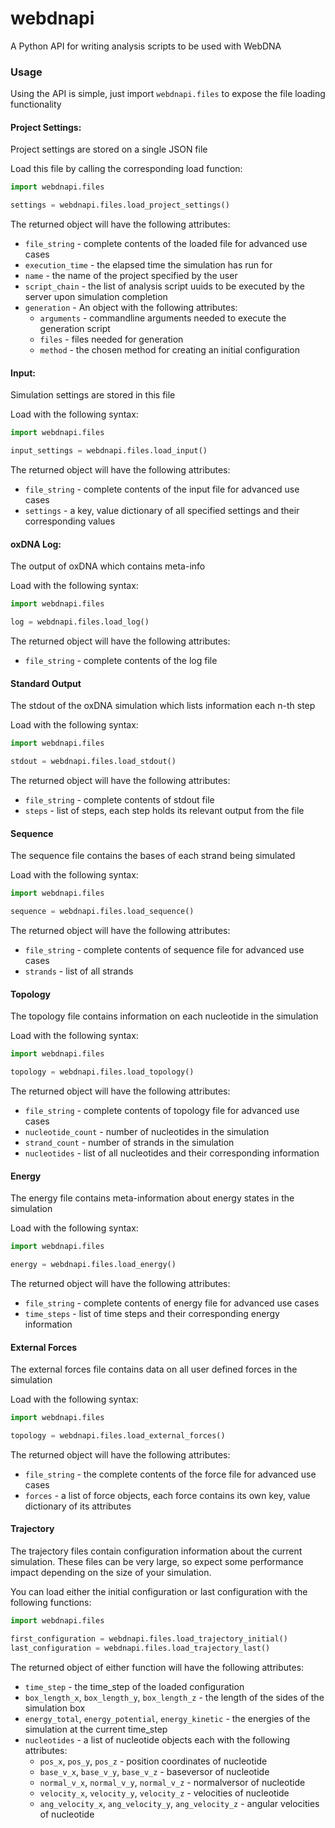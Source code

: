 # webdnapi
A Python API for writing analysis scripts to be used with WebDNA

### Usage
Using the API is simple, just import `webdnapi.files` to expose the file loading functionality

#### Project Settings:
Project settings are stored on a single JSON file

Load this file by calling the corresponding load function:

```python
import webdnapi.files

settings = webdnapi.files.load_project_settings()
```

The returned object will have the following attributes:
* `file_string` - complete contents of the loaded file for advanced use cases
* `execution_time` - the elapsed time the simulation has run for
* `name` - the name of the project specified by the user
* `script_chain` - the list of analysis script uuids to be executed by the server upon simulation completion
* `generation` - An object with the following attributes:
    * `arguments`  - commandline arguments needed to execute the generation script
    * `files` - files needed for generation
    * `method` - the chosen method for creating an initial configuration

#### Input:
Simulation settings are stored in this file

Load with the following syntax:

```python
import webdnapi.files

input_settings = webdnapi.files.load_input()
```

The returned object will have the following attributes:
* `file_string` - complete contents of the input file for advanced use cases
* `settings` - a key, value dictionary of all specified settings and their corresponding values

#### oxDNA Log:
The output of oxDNA which contains meta-info

Load with the following syntax:
```python
import webdnapi.files

log = webdnapi.files.load_log()
```
The returned object will have the following attributes:
* `file_string` - complete contents of the log file

#### Standard Output
The stdout of the oxDNA simulation which lists information each n-th step

Load with the following syntax:

```python
import webdnapi.files

stdout = webdnapi.files.load_stdout()
```

The returned object will have the following attributes:
* `file_string` - complete contents of stdout file
* `steps` - list of steps, each step holds its relevant output from the file

#### Sequence
The sequence file contains the bases of each strand being simulated

Load with the following syntax:

```python
import webdnapi.files

sequence = webdnapi.files.load_sequence()
```

The returned object will have the following attributes:
* `file_string` - complete contents of sequence file for advanced use cases
* `strands` - list of all strands

#### Topology
The topology file contains information on each nucleotide in the simulation

Load with the following syntax:

```python
import webdnapi.files

topology = webdnapi.files.load_topology()
```

The returned object will have the following attributes:
* `file_string` - complete contents of topology file for advanced use cases
* `nucleotide_count` - number of nucleotides in the simulation
* `strand_count` - number of strands in the simulation
* `nucleotides` - list of all nucleotides and their corresponding information

#### Energy
The energy file contains meta-information about energy states in the simulation

Load with the following syntax:

```python
import webdnapi.files

energy = webdnapi.files.load_energy()
```

The returned object will have the following attributes:
* `file_string` - complete contents of energy file for advanced use cases
* `time_steps` - list of time steps and their corresponding energy information

#### External Forces
The external forces file contains data on all user defined forces in the simulation

Load with the following syntax:

```python
import webdnapi.files

topology = webdnapi.files.load_external_forces()
```

The returned object will have the following attributes:
* `file_string` - the complete contents of the force file for advanced use cases
* `forces` - a list of force objects, each force contains its own key, value dictionary of its attributes

#### Trajectory
The trajectory files contain configuration information about the current simulation.  These files can be very large, 
so expect some performance impact depending on the size of your simulation.

You can load either the initial configuration or last configuration with the following functions:

```python
import webdnapi.files

first_configuration = webdnapi.files.load_trajectory_initial()
last_configuration = webdnapi.files.load_trajectory_last()
```

The returned object of either function will have the following attributes:
* `time_step` - the time_step of the loaded configuration
* `box_length_x`, `box_length_y`, `box_length_z` - the length of the sides of the simulation box
* `energy_total`, `energy_potential`, `energy_kinetic` - the energies of the simulation at the current time_step
* `nucleotides` - a list of nucleotide objects each with the following attributes:
    * `pos_x`, `pos_y`, `pos_z` - position coordinates of nucleotide
    * `base_v_x`, `base_v_y`, `base_v_z` - baseversor of nucleotide
    * `normal_v_x`, `normal_v_y`, `normal_v_z` - normalversor of nucleotide
    * `velocity_x`, `velocity_y`, `velocity_z` - velocities of nucleotide
    * `ang_velocity_x`, `ang_velocity_y`, `ang_velocity_z` - angular velocities of nucleotide
